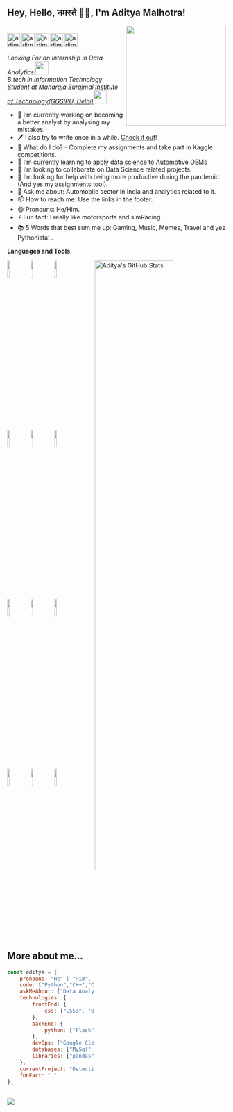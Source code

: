 
<h2>Hey, Hello, नमस्ते 🙏🏻, I'm Aditya Malhotra! </h2> <img align='right' src="https://media4.giphy.com/media/USV0ym3bVWQJJmNu3N/200w.webp?cid=ecf05e474vfhxx7f4b600v4s8fmcnnkgc139seu9fuwe3e9c&rid=200w.webp" width="230"> 
<br/>
<div align = 'left'>
<a href="https://twitter.com/adimalhotra11">
  <img align="left" alt="adimalhotra11 | Twitter" width="30px" src="https://image.flaticon.com/icons/svg/2111/2111703.svg" />
</a>
<a href="https://www.linkedin.com/in/adimalhotra11/">
  <img align="left" alt="adimalhotra11's LinkdeIN" width="30px" src="https://image.flaticon.com/icons/svg/2111/2111465.svg" />
</a>
<a href="https://adimalhotra11.github.io/">
  <img align="left" alt="adimalhotra11's Portfolio" width="30px" src="https://www.flaticon.com/svg/static/icons/svg/684/684810.svg" />
</a>
<a href="https://www.facebook.com/aditya.malhotra.12979/">
  <img align="left" alt="adimalhotra11's Facebook" width="30px" src="https://image.flaticon.com/icons/svg/2111/2111342.svg" />
</a>
<a href="https://www.instagram.com/adimalhotra11/?hl=en">
  <img align="left" alt="adimalhotra11's Instagram" width="30px" src="https://image.flaticon.com/icons/svg/2111/2111421.svg" />
</a>
</a> <br /> <br />

<p><em>Looking For an Internship in Data Analytics!<img src="https://media.giphy.com/media/WUlplcMpOCEmTGBtBW/giphy.gif" width="30"></br>B.tech in Information Technology Student at <a href="http://www.msit.in/">Maharaja Surajmal Institute of Technology(GGSIPU, Delhi)</a><img src="https://media.giphy.com/media/fYSnHlufseco8Fh93Z/giphy.gif" width="30">
</em></p>

- 🔭 I’m currently working on becoming a better analyst by analysing my mistakes.
- 🖊️ I also try to write once in a while. [Check it out](https://medium.com/@adityamalhotramcs)!
- 🔮 What do I do? - Complete my assignments and take part in Kaggle competitions.
- 🌱 I’m currently learning to apply data science to Automotive OEMs 
- 👯 I’m looking to collaborate on Data Science related projects.
- 🤔 I’m looking for help with being more productive during the pandemic (And yes my assignments too!). 
- 💬 Ask me about: Automobile sector in India and analytics related to it.
- 📫 How to reach me: Use the links in the footer.
- 😄 Pronouns: He/Him.
- ⚡ Fun fact: I really like motorsports and simRacing.
- 📚 5 Words that best sum me up: Gaming, Music, Memes, Travel and yes Pythonista! .


**Languages and Tools:** 

<p>
  <a>
    <img width="60%" align="right" alt="Aditya's GitHub Stats" src="https://github-readme-stats.vercel.app/api?username=adimalhotra11&show_icons=true&hide_border=true" />
  </a>


  <code><img width="10%" src="https://www.vectorlogo.zone/logos/python/python-ar21.svg"></code>
  <code><img width="10%" src="https://www.vectorlogo.zone/logos/tensorflow/tensorflow-ar21.svg"></code>
  <code><img width="10%" src="https://www.vectorlogo.zone/logos/mysql/mysql-ar21.svg"></code>
  <br />
  <code><img width="10%" src="https://www.vectorlogo.zone/logos/opencv/opencv-ar21.svg"></code>
  <code><img width="10%" src="https://www.vectorlogo.zone/logos/w3_html5/w3_html5-ar21.svg"></code>
  <code><img width="10%" src="https://www.vectorlogo.zone/logos/amazon_aws/amazon_aws-ar21.svg"></code>
  <br />
  <code><img width="10%" src="https://www.vectorlogo.zone/logos/numpy/numpy-ar21.svg"></code>
  <code><img width="10%" src="https://www.vectorlogo.zone/logos/sqlite/sqlite-ar21.svg"></code>
  <code><img width="10%" src="https://www.vectorlogo.zone/logos/pocoo_flask/pocoo_flask-ar21.svg"></code>
  <br />
  <code><img width="10%" src="https://www.vectorlogo.zone/logos/git-scm/git-scm-ar21.svg"></code>
  <code><img width="10%" src="https://www.vectorlogo.zone/logos/google_cloud/google_cloud-ar21.svg"></code>
  <code><img width="10%" src="https://matplotlib.org/_static/logo2_compressed.svg"></code>
  <br />
  
  

</p>

<div align="center">

</div>
  

##  More about me...  

```javascript
const aditya = {
    pronouns: "He" | "Him",
    code: ["Python","C++","C","Java"],
    askMeAbout: ["Data Analytics", "Machine learning/Deep Learning", "Gaming", "Memes"],
    technologies: {
        frontEnd: {
            css: ["CSS3", "Bootstrap"]
        },
        backEnd: {
            python: ["Flask","Django"]
        },
        devOps: ["Google Cloud Platform" , "AWS"],
        databases: ["MySql" , "MongoDB"],
        libraries: ["pandas", "numpy", "matplotlib", "SciPy", "Open-cv"]
    },
    currentProject: "Detecting Fake reviews on Amazon.",
    funFact: "."
};
```



![](https://komarev.com/ghpvc/?username=adimalhotra11&color=green&style=flat)
---
</p>
